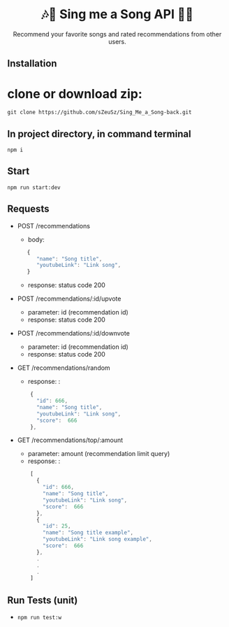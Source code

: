 <h1 align='center'>🎶🎵 Sing me a Song API 🎵🎶</h1>

<p align='center'>Recommend your favorite songs and rated recommendations from other users.</p>

## Installation
# clone or download zip: 
    git clone https://github.com/sZeuSz/Sing_Me_a_Song-back.git

## In project directory, in command terminal

`npm i`

## Start 
`npm run start:dev`

## Requests
+ POST /recommendations
    - body: 
    ```js
       {
          "name": "Song title",
          "youtubeLink": "Link song",
       }
    ```
    - response: status code 200

+ POST /recommendations/:id/upvote
    - parameter: id (recommendation id)
    - response: status code 200
    
+ POST /recommendations/:id/downvote
    - parameter: id (recommendation id)
    - response: status code 200
    
+ GET /recommendations/random
    - response:
: 
    ```js
        {
          "id": 666,
          "name": "Song title",
          "youtubeLink": "Link song",
          "score":  666
        },
    ```
+ GET /recommendations/top/:amount
    - parameter: amount (recommendation limit query)
    - response:
: 
    ```js
        [
          {
            "id": 666,
            "name": "Song title",
            "youtubeLink": "Link song",
            "score":  666
          },
          {
            "id": 25,
            "name": "Song title example",
            "youtubeLink": "Link song example",
            "score":  666
          },
          .
          .
          .
        ]
    ```
## Run Tests (unit)
- `npm run test:w`

 
